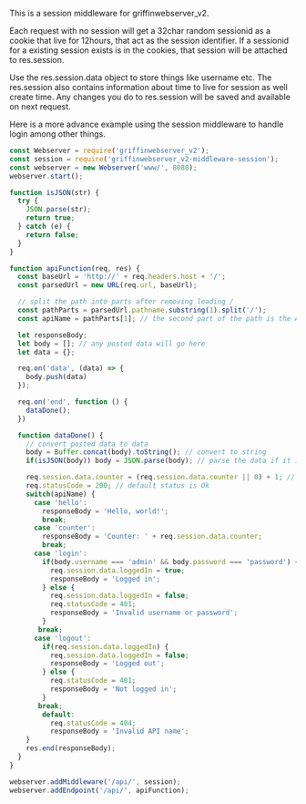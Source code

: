 This is a session middleware for griffinwebserver_v2.

Each request with no session will get a 32char random sessionid as a cookie that live for 12hours, that act as the session identifier.
If a sessionid for a existing session exists is in the cookies, that session will be attached to res.session.

Use the res.session.data object to store things like username etc.
The res.session also contains information about time to live for session as well create time.
Any changes you do to res.session will be saved and available on next request.


Here is a more advance example using the session middleware to handle login among other things.

```javascript
const Webserver = require('griffinwebserver_v2');
const session = require('griffinwebserver_v2-middleware-session');
const webserver = new Webserver('www/', 8080);
webserver.start();

function isJSON(str) {
  try {
    JSON.parse(str);
    return true;
  } catch (e) {
    return false;
  }
}

function apiFunction(req, res) {
  const baseUrl = 'http://' + req.headers.host + '/';
  const parsedUrl = new URL(req.url, baseUrl);

  // split the path into parts after removing leading /
  const pathParts = parsedUrl.pathname.substring(1).split('/');
  const apiName = pathParts[1]; // the second part of the path is the API name, first is /api/

  let responseBody;
  let body = []; // any posted data will go here
  let data = {};

  req.on('data', (data) => {
    body.push(data)
  });

  req.on('end', function () {
    dataDone();
  })

  function dataDone() {
    // convert posted data to data
    body = Buffer.concat(body).toString(); // convert to string
    if(isJSON(body)) body = JSON.parse(body); // parse the data if it is json

    req.session.data.counter = (req.session.data.counter || 0) + 1; // increment the counter of request made in this session
    req.statusCode = 200; // default status is Ok
    switch(apiName) {
      case 'hello':
        responseBody = 'Hello, world!';
        break;
      case 'counter':
        responseBody = 'Counter: ' + req.session.data.counter;
        break;
      case 'login':
        if(body.username === 'admin' && body.password === 'password') {
          req.session.data.loggedIn = true;
          responseBody = 'Logged in';
        } else {
          req.session.data.loggedIn = false;
          req.statusCode = 401;
          responseBody = 'Invalid username or password';
        }
       break;
      case 'logout':
        if(req.session.data.loggedIn) {
          req.session.data.loggedIn = false;
          responseBody = 'Logged out';
        } else {
          req.statusCode = 401;
          responseBody = 'Not logged in';
        }
       break;
        default:
          req.statusCode = 404;
          responseBody = 'Invalid API name';
    }
    res.end(responseBody);
  }
}

webserver.addMiddleware('/api/', session);
webserver.addEndpoint('/api/', apiFunction);
```

